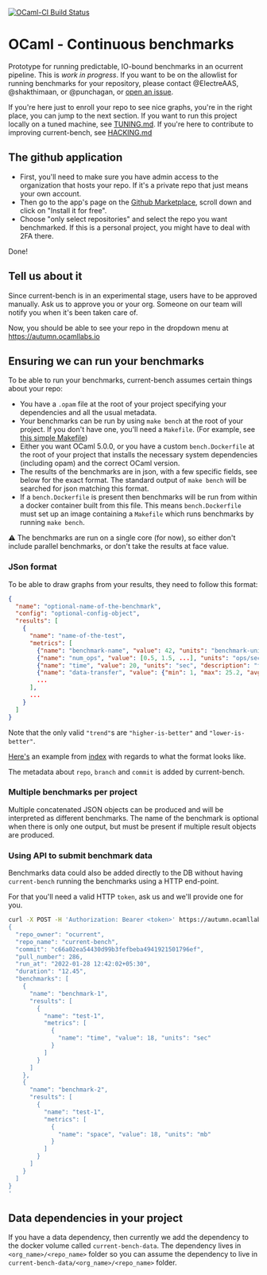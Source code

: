 [![OCaml-CI Build Status](https://img.shields.io/endpoint?url=https%3A%2F%2Fci.ocamllabs.io%2Fbadge%2Focurrent%2Focaml-ci%2Fmaster&logo=ocaml)](https://ci.ocamllabs.io/github/ocurrent/current-bench)

# OCaml - Continuous benchmarks

Prototype for running predictable, IO-bound benchmarks in an ocurrent pipeline. This is *work in progress*. If you want to be on the allowlist for running benchmarks for your repository, please contact @ElectreAAS, @shakthimaan, or @punchagan, or [open an issue](https://github.com/ocurrent/current-bench/issues/new).

If you're here just to enroll your repo to see nice graphs, you're in the right place, you can jump to the next section.
If you want to run this project locally on a tuned machine, see [TUNING.md](TUNING.md).
If you're here to contribute to improving current-bench, see [HACKING.md](HACKING.md)

## The github application
- First, you'll need to make sure you have admin access to the organization that hosts your repo. If it's a private repo that just means your own account.
- Then go to the app's page on the [Github Marketplace](https://github.com/marketplace/ocaml-benchmarks), scroll down and click on "Install it for free". 
- Choose "only select repositories" and select the repo you want benchmarked. If this is a personal project, you might have to deal with 2FA there.

Done!

## Tell us about it
Since current-bench is in an experimental stage, users have to be approved manually. Ask us to approve you or your org. Someone on our team will notify you when it's been taken care of.

Now, you should be able to see your repo in the dropdown menu at https://autumn.ocamllabs.io

## Ensuring we can run your benchmarks
To be able to run your benchmarks, current-bench assumes certain things about your repo:
- You have a `.opam` file at the root of your project specifying your dependencies and all the usual metadata.
- Your benchmarks can be run by using `make bench` at the root of your project. If you don't have one, you'll need a `Makefile`. (For example, see [this simple Makefile](https://github.com/example-ocaml-org/my-ocaml-project/blob/main/Makefile))
- Either you want OCaml 5.0.0, or you have a custom `bench.Dockerfile` at the root of your project that installs the necessary system dependencies (including opam) and the correct OCaml version.
- The results of the benchmarks are in json, with a few specific fields, see below for the exact format. The standard output of `make bench` will be searched for json matching this format.
- If a `bench.Dockerfile` is present then benchmarks will be run from within a docker container built from this file. This means `bench.Dockerfile` must set up an image containing a `Makefile` which runs benchmarks by running `make bench`.

⚠️ The benchmarks are run on a single core (for now), so either don't include parallel benchmarks, or don't take the results at face value.

### JSon format
To be able to draw graphs from your results, they need to follow this format:

```json
{
  "name": "optional-name-of-the-benchmark",
  "config": "optional-config-object",
  "results": [
    {
      "name": "name-of-the-test",
      "metrics": [
        {"name": "benchmark-name", "value": 42, "units": "benchmark-unit", "description": "benchmark-description"},
        {"name": "num_ops", "value": [0.5, 1.5, ...], "units": "ops/sec", "description": "total number of ops", "trend": "lower-is-better"},
        {"name": "time", "value": 20, "units": "sec", "description": "time for action"},
        {"name": "data-transfer", "value": {"min": 1, "max": 25.2, "avg": 19.8}, "units": "mbps", "description": "data transfer per second", "trend": "higher-is-better"},
        ...
      ],
      ...
    }
  ]
}
```
Note that the only valid `"trend"`s are `"higher-is-better"` and `"lower-is-better"`.

[Here's](https://gist.github.com/gs0510/9ef5d47582b7fbf8dda6df0af08537e4) an example from [index](https://github.com/mirage/index) with regards to what the format looks like.

The metadata about `repo`, `branch` and `commit` is added by current-bench.


### Multiple benchmarks per project

Multiple concatenated JSON objects can be produced and will be interpreted as different benchmarks. The name of the benchmark is optional when there is only one output, but must be present if multiple result objects are produced.


### Using API to submit benchmark data

Benchmarks data could also be added directly to the DB without having
`current-bench` running the benchmarks using a HTTP end-point.

For that you'll need a valid HTTP `token`, ask us and we'll provide one for you.

```sh
curl -X POST -H 'Authorization: Bearer <token>' https://autumn.ocamllabs.io/benchmarks/metrics --data-raw '
{
  "repo_owner": "ocurrent",
  "repo_name": "current-bench",
  "commit": "c66a02ea54430d99b3fefbeba4941921501796ef",
  "pull_number": 286,
  "run_at": "2022-01-28 12:42:02+05:30",
  "duration": "12.45",
  "benchmarks": [
    {
      "name": "benchmark-1",
      "results": [
        {
          "name": "test-1",
          "metrics": [
            {
              "name": "time", "value": 18, "units": "sec"
            }
          ]
        }
      ]
    },
    {
      "name": "benchmark-2",
      "results": [
        {
          "name": "test-1",
          "metrics": [
            {
              "name": "space", "value": 18, "units": "mb"
            }
          ]
        }
      ]
    }
  ]
}
'
```


## Data dependencies in your project

If you have a data dependency, then currently we add the dependency to the docker volume called `current-bench-data`.
The dependency lives in `<org_name>/<repo_name>` folder so you can assume the dependency to live in `current-bench-data/<org_name>/<repo_name>` folder.

